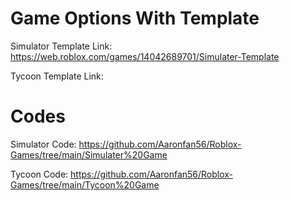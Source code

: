 # Game Options With Template

Simulator Template Link: https://web.roblox.com/games/14042689701/Simulater-Template

Tycoon Template Link: 

# Codes

Simulator Code: https://github.com/Aaronfan56/Roblox-Games/tree/main/Simulater%20Game

Tycoon Code: https://github.com/Aaronfan56/Roblox-Games/tree/main/Tycoon%20Game
